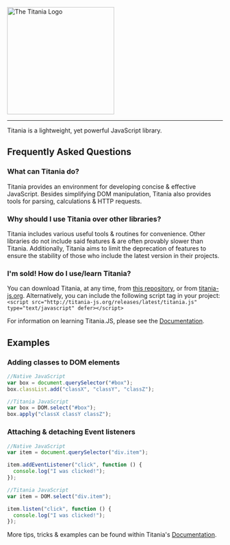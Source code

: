 <img src="http://harveycoombs.com/titania/assets/titania-logo-alt.png" alt="The Titania Logo" width="250"/>

---

Titania is a lightweight, yet powerful JavaScript library.

## Frequently Asked Questions
### What can Titania do?
Titania provides an environment for developing concise & effective JavaScript. Besides simplifying DOM manipulation, Titania also provides tools for parsing, calculations & HTTP requests.

### Why should I use Titania over other libraries?
Titania includes various useful tools & routines for convenience. Other libraries do not include said features & are often provably slower than Titania.
Additionally, Titania aims to limit the deprecation of features to ensure the stability of those who include the latest version in their projects.

### I'm sold! How do I use/learn Titania?
You can download Titania, at any time, from [this repository](https://github.com/harveycoombs/titania/), or from [titania-js.org](http://titania-js.org/).
Alternatively, you can include the following script tag in your project:<br/>
`<script src="http://titania-js.org/releases/latest/titania.js" type="text/javascript" defer></script>`

For information on learning Titania.JS, please see the [Documentation](http://titania-js.org/docs).

## Examples

### Adding classes to DOM elements
```js
//Native JavaScript
var box = document.querySelector("#box");
box.classList.add("classX", "classY", "classZ");

//Titania JavaScript
var box = DOM.select("#box");
box.apply("classX classY classZ");
```

### Attaching & detaching Event listeners
```js
//Native JavaScript
var item = document.querySelector("div.item");

item.addEventListener("click", function () {
  console.log("I was clicked!");
});

//Titania JavaScript
var item = DOM.select("div.item");

item.listen("click", function () {
  console.log("I was clicked!");
});
```

More tips, tricks & examples can be found within Titania's [Documentation](http://titania-js.org/docs).
